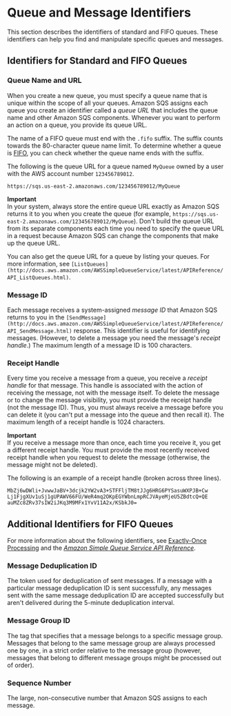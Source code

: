 # Queue and Message Identifiers<a name="sqs-queue-message-identifiers"></a>

This section describes the identifiers of standard and FIFO queues\. These identifiers can help you find and manipulate specific queues and messages\.

## Identifiers for Standard and FIFO Queues<a name="sqs-general-identifiers"></a>

### Queue Name and URL<a name="queue-name-url"></a>

When you create a new queue, you must specify a queue name that is unique within the scope of all your queues\. Amazon SQS assigns each queue you create an identifier called a *queue URL* that includes the queue name and other Amazon SQS components\. Whenever you want to perform an action on a queue, you provide its queue URL\.

The name of a FIFO queue must end with the `.fifo` suffix\. The suffix counts towards the 80\-character queue name limit\. To determine whether a queue is [FIFO](FIFO-queues.md), you can check whether the queue name ends with the suffix\.

The following is the queue URL for a queue named `MyQueue` owned by a user with the AWS account number `123456789012`\.

```
https://sqs.us-east-2.amazonaws.com/123456789012/MyQueue
```

**Important**  
In your system, always store the entire queue URL exactly as Amazon SQS returns it to you when you create the queue \(for example, `https://sqs.us-east-2.amazonaws.com/123456789012/MyQueue`\)\. Don't build the queue URL from its separate components each time you need to specify the queue URL in a request because Amazon SQS can change the components that make up the queue URL\.

You can also get the queue URL for a queue by listing your queues\. For more information, see `[ListQueues](http://docs.aws.amazon.com/AWSSimpleQueueService/latest/APIReference/API_ListQueues.html)`\.

### Message ID<a name="message-id"></a>

Each message receives a system\-assigned *message ID* that Amazon SQS returns to you in the `[SendMessage](http://docs.aws.amazon.com/AWSSimpleQueueService/latest/APIReference/API_SendMessage.html)` response\. This identifier is useful for identifying messages\. \(However, to delete a message you need the message's *receipt handle*\.\) The maximum length of a message ID is 100 characters\.

### Receipt Handle<a name="receipt-handle"></a>

Every time you receive a message from a queue, you receive a *receipt handle* for that message\. This handle is associated with the action of receiving the message, not with the message itself\. To delete the message or to change the message visibility, you must provide the receipt handle \(not the message ID\)\. Thus, you must always receive a message before you can delete it \(you can't put a message into the queue and then recall it\)\. The maximum length of a receipt handle is 1024 characters\. 

**Important**  
If you receive a message more than once, each time you receive it, you get a different receipt handle\. You must provide the most recently received receipt handle when you request to delete the message \(otherwise, the message might not be deleted\)\. 

The following is an example of a receipt handle \(broken across three lines\)\.

```
MbZj6wDWli+JvwwJaBV+3dcjk2YW2vA3+STFFljTM8tJJg6HRG6PYSasuWXPJB+Cw
Lj1FjgXUv1uSj1gUPAWV66FU/WeR4mq2OKpEGYWbnLmpRCJVAyeMjeU5ZBdtcQ+QE
auMZc8ZRv37sIW2iJKq3M9MFx1YvV11A2x/KSbkJ0=
```

## Additional Identifiers for FIFO Queues<a name="sqs-additional-fifo-queue-identifiers"></a>

For more information about the following identifiers, see [Exactly\-Once Processing](FIFO-queues.md#FIFO-queues-exactly-once-processing) and the *[Amazon Simple Queue Service API Reference](http://docs.aws.amazon.com/AWSSimpleQueueService/latest/APIReference/)*\.

### Message Deduplication ID<a name="sqs-fifo-queue-messagededuplicationid"></a>

The token used for deduplication of sent messages\. If a message with a particular message deduplication ID is sent successfully, any messages sent with the same message deduplication ID are accepted successfully but aren't delivered during the 5\-minute deduplication interval\.

### Message Group ID<a name="sqs-fifo-queue-messagegroupid"></a>

The tag that specifies that a message belongs to a specific message group\. Messages that belong to the same message group are always processed one by one, in a strict order relative to the message group \(however, messages that belong to different message groups might be processed out of order\)\.

### Sequence Number<a name="sqs-fifo-queue-sequence-number"></a>

The large, non\-consecutive number that Amazon SQS assigns to each message\.